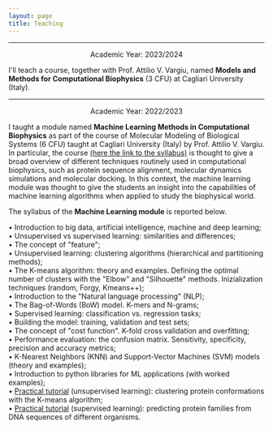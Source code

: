 ```yaml
---
layout: page
title: Teaching
---
```

---

<p align=center>
Academic Year: 2023/2024

<p>I'll teach a course, together with Prof. Attilio V. Vargiu, named <b>Models and Methods for Computational Biophysics</b> (3 CFU) at Cagliari University (Italy). 

</p>

<hr style="height:2px;border-width:0;color:gray;background-color:gray">

<p align=center>
Academic Year: 2022/2023

<p>I taught a module named <b>Machine Learning Methods in Computational Biophysics</b> as part of the course of Molecular Modeling of Biological Systems (6 CFU)
taught at Cagliari University (Italy) by Prof. Attilio V. Vargiu.<br>
In particular, the course <a href="https://unica.it/unica/en/ateneo_s07_ss01_sss02.page?mu=Guide/PaginaADErogata.do?ad_er_id=2022*N0*N0*S1*40674*20723&ANNO_\ACCADEMICO=2022&mostra_percorsi=S">(here the link to the syllabus)</a> is thought to give a broad overview of different techniques routinely used in computational biophysics, such as protein sequence alignment, molecular dynamics simulations and molecular docking.
In this context, the machine learning module was thought to give the students an insight into the capabilities of machine learning algorithms when applied to study the biophysical world.
</p>

<p>The syllabus of the <b>Machine Learning module</b>  is reported below. 
</p>

• Introduction to big data, artificial intelligence, machine and deep learning; <br>
• Unsupervised vs supervised learning: similarities and differences;<br>
• The concept of "feature";<br>
• Unsupervised learning: clustering algorithms (hierarchical and partitioning methods); <br>
• The K-means algorithm: theory and examples. Defining the optimal number of clusters with the "Elbow" and "Silhouette" methods. Inizialization techniques (random, Forgy, Kmeans++); <br>
• Introduction to the "Natural language processing" (NLP); <br>
• The Bag-of-Words (BoW) model. K-mers and N-grams; <br>
• Supervised learning: classification vs. regression tasks; <br>
• Building the model: training, validation and test sets; <br>
• The concept of "cost function". K-fold cross validation and overfitting; <br>
• Performance evaluation: the confusion matrix. Sensitivity, specificity, precision and accuracy metrics; <br>
• K-Nearest Neighbors (KNN) and Support-Vector Machines (SVM) models (theory and examples); <br>
• Introduction to python libraries for ML applications (with worked examples); <br>
• <u>Practical tutorial</u> (unsupervised learning): clustering protein conformations with the K-means algorithm; <br>
• <u>Practical tutorial</u> (supervised learning): predicting protein families from DNA sequences of different organisms. <br>




